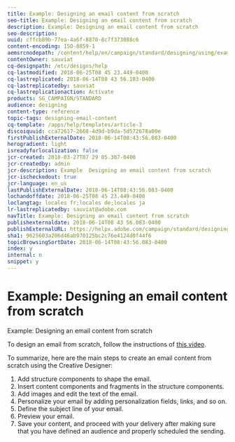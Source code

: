 ```yaml
---
title: Example: Designing an email content from scratch
seo-title: Example: Designing an email content from scratch
description: Example: Designing an email content from scratch
seo-description: 
uuid: cffcb89b-77ea-4a6f-8870-8c7f373088c6
content-encoding: ISO-8859-1
aemsrcnodepath: /content/help/en/campaign/standard/designing/using/example--designing-an-email-content-from-scratch
contentOwner: sauviat
cq-designpath: /etc/designs/help
cq-lastmodified: 2018-06-25T08 45 23.449-0400
cq-lastreplicated: 2018-06-14T08 43 56.103-0400
cq-lastreplicatedby: sauviat
cq-lastreplicationaction: Activate
products: SG_CAMPAIGN/STANDARD
audience: designing
content-type: reference
topic-tags: designing-email-content
cq-template: /apps/help/templates/article-3
discoiquuid: cca72617-2668-4d9d-b9da-5d572678a00e
firstPublishExternalDate: 2018-06-14T08:43:56.083-0400
herogradient: light
isreadyforlocalization: false
jcr-created: 2018-03-27T07 29 05.307-0400
jcr-createdby: admin
jcr-description: Example  Designing an email content from scratch
jcr-ischeckedout: true
jcr-language: en_us
lastPublishExternalDate: 2018-06-14T08:43:56.083-0400
lochandoffdate: 2018-06-25T08 45 23.449-0400
loclangtag: locales fr;locales de;locales ja
lr-lastreplicatedby: sauviat@adobe.com
navTitle: Example: Designing an email content from scratch
publishexternaldate: 2018-06-14T08 43 56.083-0400
publishExternalURL: https://helpx.adobe.com/campaign/standard/designing/using/example--designing-an-email-content-from-scratch.html
sha1: 9625603a206d46ab970125bc2c76e4124d0f44f6
topicBrowsingSortDate: 2018-06-14T08:43:56.083-0400
index: y
internal: n
snippet: y
---
```


# Example: Designing an email content from scratch

Example: Designing an email content from scratch

To design an email from scratch, follow the instructions of [this video](https://www.youtube.com/watch?time_continue=1&v=5S_6A4fsfms).

To summarize, here are the main steps to create an email content from scratch using the Creative Designer:

1. Add structure components to shape the email.
1. Insert content components and fragments in the structure components.
1. Add images and edit the text of the email.
1. Personalize your email by adding personalization fields, links, and so on.
1. Define the subject line of your email.
1. Preview your email.
1. Save your content, and proceed with your delivery after making sure that you have defined an audience and properly scheduled the sending.


